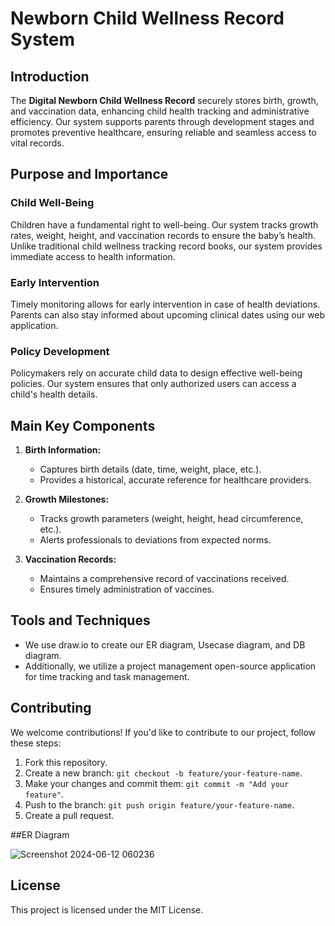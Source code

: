 # Newborn Child Wellness Record System



## Introduction

The **Digital Newborn Child Wellness Record** securely stores birth, growth, and vaccination data, enhancing child health tracking and administrative efficiency. Our system supports parents through development stages and promotes preventive healthcare, ensuring reliable and seamless access to vital records.

## Purpose and Importance

### Child Well-Being

Children have a fundamental right to well-being. Our system tracks growth rates, weight, height, and vaccination records to ensure the baby’s health. Unlike traditional child wellness tracking record books, our system provides immediate access to health information.

### Early Intervention

Timely monitoring allows for early intervention in case of health deviations. Parents can also stay informed about upcoming clinical dates using our web application.

### Policy Development

Policymakers rely on accurate child data to design effective well-being policies. Our system ensures that only authorized users can access a child's health details.

## Main Key Components

1. **Birth Information:**
   - Captures birth details (date, time, weight, place, etc.).
   - Provides a historical, accurate reference for healthcare providers.

2. **Growth Milestones:**
   - Tracks growth parameters (weight, height, head circumference, etc.).
   - Alerts professionals to deviations from expected norms.

3. **Vaccination Records:**
   - Maintains a comprehensive record of vaccinations received.
   - Ensures timely administration of vaccines.

## Tools and Techniques

- We use draw.io to create our ER diagram, Usecase diagram, and DB diagram.
- Additionally, we utilize a project management open-source application for time tracking and task management.

## Contributing

We welcome contributions! If you'd like to contribute to our project, follow these steps:

1. Fork this repository.
2. Create a new branch: `git checkout -b feature/your-feature-name`.
3. Make your changes and commit them: `git commit -m "Add your feature"`.
4. Push to the branch: `git push origin feature/your-feature-name`.
5. Create a pull request.

   
##ER Diagram

![Screenshot 2024-06-12 060236](https://github.com/Sahancoder/ProjectZ/assets/142738142/4474b99e-9608-4d4b-935b-fd6c07eb3bc6)

## License

This project is licensed under the MIT License.

